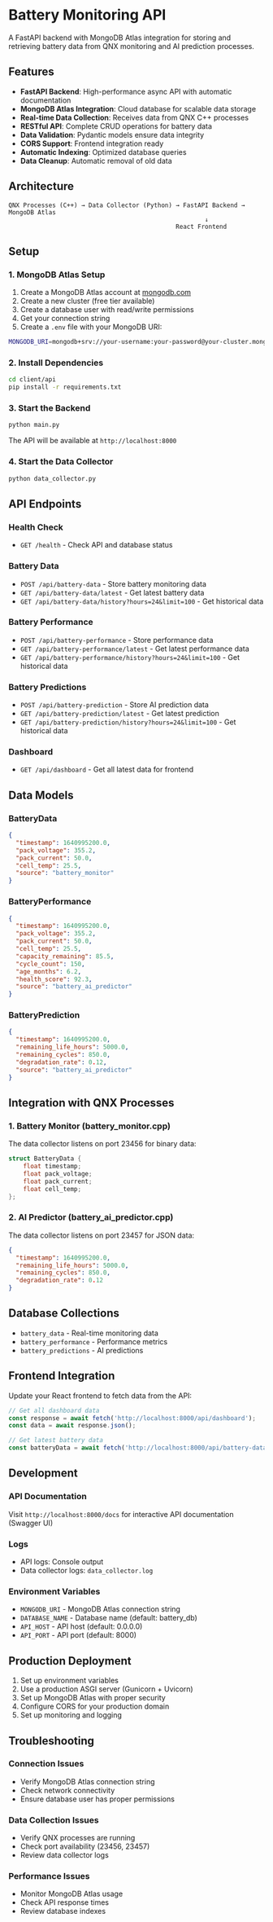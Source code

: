 # Battery Monitoring API

A FastAPI backend with MongoDB Atlas integration for storing and retrieving battery data from QNX monitoring and AI prediction processes.

## Features

- **FastAPI Backend**: High-performance async API with automatic documentation
- **MongoDB Atlas Integration**: Cloud database for scalable data storage
- **Real-time Data Collection**: Receives data from QNX C++ processes
- **RESTful API**: Complete CRUD operations for battery data
- **Data Validation**: Pydantic models ensure data integrity
- **CORS Support**: Frontend integration ready
- **Automatic Indexing**: Optimized database queries
- **Data Cleanup**: Automatic removal of old data

## Architecture

```
QNX Processes (C++) → Data Collector (Python) → FastAPI Backend → MongoDB Atlas
                                                      ↓
                                              React Frontend
```

## Setup

### 1. MongoDB Atlas Setup

1. Create a MongoDB Atlas account at [mongodb.com](https://mongodb.com)
2. Create a new cluster (free tier available)
3. Create a database user with read/write permissions
4. Get your connection string
5. Create a `.env` file with your MongoDB URI:

```bash
MONGODB_URI=mongodb+srv://your-username:your-password@your-cluster.mongodb.net/battery_db?retryWrites=true&w=majority
```

### 2. Install Dependencies

```bash
cd client/api
pip install -r requirements.txt
```

### 3. Start the Backend

```bash
python main.py
```

The API will be available at `http://localhost:8000`

### 4. Start the Data Collector

```bash
python data_collector.py
```

## API Endpoints

### Health Check
- `GET /health` - Check API and database status

### Battery Data
- `POST /api/battery-data` - Store battery monitoring data
- `GET /api/battery-data/latest` - Get latest battery data
- `GET /api/battery-data/history?hours=24&limit=100` - Get historical data

### Battery Performance
- `POST /api/battery-performance` - Store performance data
- `GET /api/battery-performance/latest` - Get latest performance data
- `GET /api/battery-performance/history?hours=24&limit=100` - Get historical data

### Battery Predictions
- `POST /api/battery-prediction` - Store AI prediction data
- `GET /api/battery-prediction/latest` - Get latest prediction
- `GET /api/battery-prediction/history?hours=24&limit=100` - Get historical data

### Dashboard
- `GET /api/dashboard` - Get all latest data for frontend

## Data Models

### BatteryData
```json
{
  "timestamp": 1640995200.0,
  "pack_voltage": 355.2,
  "pack_current": 50.0,
  "cell_temp": 25.5,
  "source": "battery_monitor"
}
```

### BatteryPerformance
```json
{
  "timestamp": 1640995200.0,
  "pack_voltage": 355.2,
  "pack_current": 50.0,
  "cell_temp": 25.5,
  "capacity_remaining": 85.5,
  "cycle_count": 150,
  "age_months": 6.2,
  "health_score": 92.3,
  "source": "battery_ai_predictor"
}
```

### BatteryPrediction
```json
{
  "timestamp": 1640995200.0,
  "remaining_life_hours": 5000.0,
  "remaining_cycles": 850.0,
  "degradation_rate": 0.12,
  "source": "battery_ai_predictor"
}
```

## Integration with QNX Processes

### 1. Battery Monitor (battery_monitor.cpp)
The data collector listens on port 23456 for binary data:
```cpp
struct BatteryData {
    float timestamp;
    float pack_voltage;
    float pack_current;
    float cell_temp;
};
```

### 2. AI Predictor (battery_ai_predictor.cpp)
The data collector listens on port 23457 for JSON data:
```json
{
  "timestamp": 1640995200.0,
  "remaining_life_hours": 5000.0,
  "remaining_cycles": 850.0,
  "degradation_rate": 0.12
}
```

## Database Collections

- `battery_data` - Real-time monitoring data
- `battery_performance` - Performance metrics
- `battery_predictions` - AI predictions

## Frontend Integration

Update your React frontend to fetch data from the API:

```javascript
// Get all dashboard data
const response = await fetch('http://localhost:8000/api/dashboard');
const data = await response.json();

// Get latest battery data
const batteryData = await fetch('http://localhost:8000/api/battery-data/latest');
```

## Development

### API Documentation
Visit `http://localhost:8000/docs` for interactive API documentation (Swagger UI)

### Logs
- API logs: Console output
- Data collector logs: `data_collector.log`

### Environment Variables
- `MONGODB_URI` - MongoDB Atlas connection string
- `DATABASE_NAME` - Database name (default: battery_db)
- `API_HOST` - API host (default: 0.0.0.0)
- `API_PORT` - API port (default: 8000)

## Production Deployment

1. Set up environment variables
2. Use a production ASGI server (Gunicorn + Uvicorn)
3. Set up MongoDB Atlas with proper security
4. Configure CORS for your production domain
5. Set up monitoring and logging

## Troubleshooting

### Connection Issues
- Verify MongoDB Atlas connection string
- Check network connectivity
- Ensure database user has proper permissions

### Data Collection Issues
- Verify QNX processes are running
- Check port availability (23456, 23457)
- Review data collector logs

### Performance Issues
- Monitor MongoDB Atlas usage
- Check API response times
- Review database indexes 